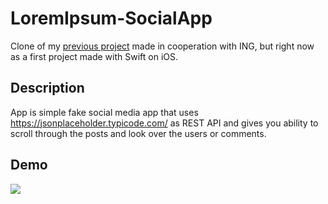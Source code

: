 # LoremIpsum-SocialApp
Clone of my [previous project](https://github.com/LSWarss/ing_project) made in cooperation with ING, but right now as a first project made with Swift on iOS.

## Description

App is simple fake social media app that uses https://jsonplaceholder.typicode.com/ as REST API and gives you ability to scroll through the posts and look over the users or comments.

## Demo
![](https://media.giphy.com/media/0MRvzofPqn05x49sMG/giphy.gif)
